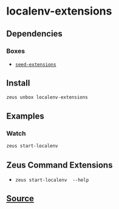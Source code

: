 
localenv-extensions 
====================




## Dependencies
### Boxes
* [`seed-extensions`](seed-extensions.md)




## Install
```bash
zeus unbox localenv-extensions
```
## Examples
### Watch 
```bash
zeus start-localenv
```
## Zeus Command Extensions
* ```zeus start-localenv  --help```




## [Source](https://github.com/liquidapps-io/zeus-sdk/tree/master/boxes/groups/undefined/localenv-extensions)
